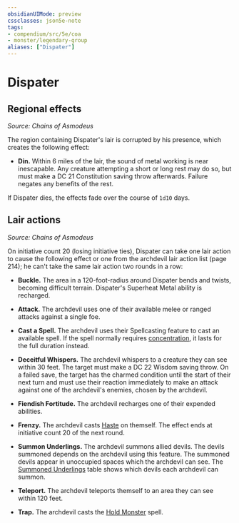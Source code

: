 ```yaml
---
obsidianUIMode: preview
cssclasses: json5e-note
tags:
- compendium/src/5e/coa
- monster/legendary-group
aliases: ["Dispater"]
---
```

# Dispater

## Regional effects
_Source: Chains of Asmodeus_

The region containing Dispater's lair is corrupted by his presence, which creates the following effect:

- **Din.** Within 6 miles of the lair, the sound of metal working is near inescapable. Any creature attempting a short or long rest may do so, but must make a DC 21 Constitution saving throw afterwards. Failure negates any benefits of the rest.  

If Dispater dies, the effects fade over the course of `1d10` days.

## Lair actions
_Source: Chains of Asmodeus_

On initiative count 20 (losing initiative ties), Dispater can take one lair action to cause the following effect or one from the archdevil lair action list (page 214); he can't take the same lair action two rounds in a row:

- **Buckle.** The area in a 120-foot-radius around Dispater bends and twists, becoming difficult terrain. Dispater's Superheat Metal ability is recharged.  

- **Attack.** The archdevil uses one of their available melee or ranged attacks against a single foe.  
- **Cast a Spell.** The archdevil uses their Spellcasting feature to cast an available spell. If the spell normally requires [concentration](/Systems/5e/rules/conditions.md#concentration), it lasts for the full duration instead.  
- **Deceitful Whispers.** The archdevil whispers to a creature they can see within 30 feet. The target must make a DC 22 Wisdom saving throw. On a failed save, the target has the charmed condition until the start of their next turn and must use their reaction immediately to make an attack against one of the archdevil's enemies, chosen by the archdevil.  
- **Fiendish Fortitude.** The archdevil recharges one of their expended abilities.  
- **Frenzy.** The archdevil casts [Haste](/Systems/5e/spells/haste.md) on themself. The effect ends at initiative count 20 of the next round.  
- **Summon Underlings.** The archdevil summons allied devils. The devils summoned depends on the archdevil using this feature. The summoned devils appear in unoccupied spaces which the archdevil can see. The [Summoned Underlings](/Systems/5e/tables/archdevil-lair-action-list-summoned-underlings-coa.md) table shows which devils each archdevil can summon.  
- **Teleport.** The archdevil teleports themself to an area they can see within 120 feet.  
- **Trap.** The archdevil casts the [Hold Monster](/Systems/5e/spells/hold-monster.md) spell.
